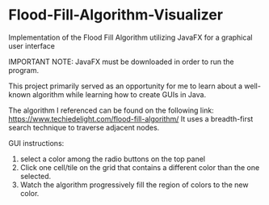# Flood-Fill-Algorithm-Visualizer
Implementation of the Flood Fill Algorithm utilizing JavaFX for a graphical user interface

IMPORTANT NOTE: JavaFX must be downloaded in order to run the program.

This project primarily served as an opportunity for me to learn about a well-known algorithm while learning how to create GUIs in Java.

The algorithm I referenced can be found on the following link: https://www.techiedelight.com/flood-fill-algorithm/
It uses a breadth-first search technique to traverse adjacent nodes.

GUI instructions:
  1. select a color among the radio buttons on the top panel
  2. Click one cell/tile on the grid that contains a different color than the one selected.
  3. Watch the algorithm progressively fill the region of colors to the new color.
